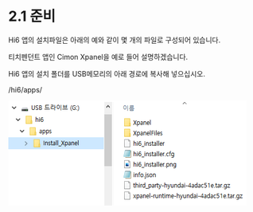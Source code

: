 ﻿# 2.1 준비

Hi6 앱의 설치파일은 아래의 예와 같이 몇 개의 파일로 구성되어 있습니다.

티치펜던트 앱인 Cimon Xpanel을 예로 들어 설명하겠습니다.

Hi6 앱의 설치 폴더를 USB메모리의 아래 경로에 복사해 넣으십시오. 

/hi6/apps/

![](../_assets/2_1_folder.png)


